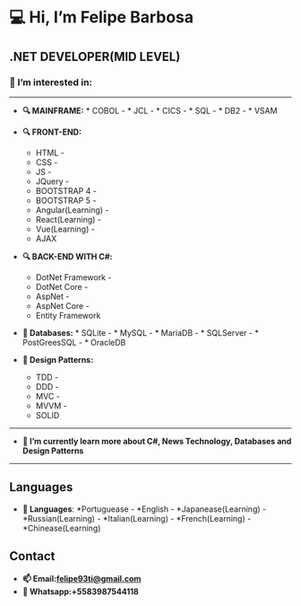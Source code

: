 :computer: Hi, I’m Felipe Barbosa
===================================
.NET DEVELOPER(MID LEVEL)
-----------------------------------
### 👀 I’m interested in:
-----------------------------------

   - **:mag: MAINFRAME:**
    * COBOL -
    * JCL -
    * CICS -
    * SQL -
    * DB2 -
    * VSAM
    
  - **:mag: FRONT-END:**
    * HTML -
    * CSS -
    * JS -
    * JQuery -
    * BOOTSTRAP 4 -
    * BOOTSTRAP 5 -
    * Angular(Learning) -
    * React(Learning) -
    * Vue(Learning) -
    * AJAX


  - **:mag: BACK-END WITH C#:**
    * DotNet Framework -
    * DotNet Core -
    * AspNet -
    * AspNet Core -
    * Entity Framework


   - **:floppy_disk: Databases:**
    * SQLite -
    * MySQL -
    * MariaDB -
    * SQLServer -
    * PostGreesSQL -
    * OracleDB
      
  - **:triangular_ruler: Design Patterns:**
    * TDD -
    * DDD -
    * MVC -
    * MVVM -
    * SOLID
 
------------------------------------------------------------------------------------------------

     
- **🌱 I’m currently learn more about C#, News Technology, Databases and Design Patterns**


------------------------------------------------------------------------------------------------




Languages
------------------------------------------------------------------------------------------------

- **:speech_balloon: Languages**:
    *Portuguease -
    *English -
    *Japanease(Learning) -
    *Russian(Learning) -
    *Italian(Learning) -
    *French(Learning) -
    *Chinease(Learning)




Contact
------------------------------------------------------------------------------------------------
  
- **📫 Email:felipe93ti@gmail.com**
- **:iphone: Whatsapp:+5583987544118**
